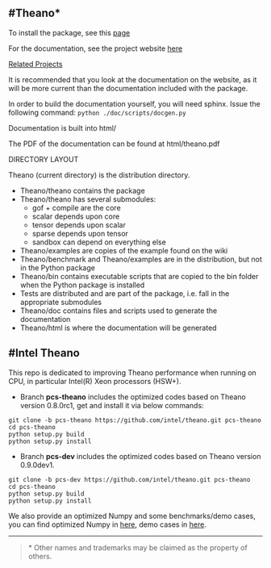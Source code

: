 #Theano*
---
To install the package, see this [page](http://deeplearning.net/software/theano/install.html)

For the documentation, see the project website [here](http://deeplearning.net/software/theano/)

[Related Projects](https://github.com/Theano/Theano/wiki/Related-projects)

It is recommended that you look at the documentation on the website, as it will be more current than the documentation included with the package.

In order to build the documentation yourself, you will need sphinx. Issue the following command:
    `python ./doc/scripts/docgen.py`

Documentation is built into html/

The PDF of the documentation can be found at html/theano.pdf


DIRECTORY LAYOUT

Theano (current directory) is the distribution directory.

* Theano/theano contains the package
* Theano/theano has several submodules:
    * gof + compile are the core
    * scalar depends upon core
    * tensor depends upon scalar
    * sparse depends upon tensor
    * sandbox can depend on everything else
* Theano/examples are copies of the example found on the wiki
* Theano/benchmark and Theano/examples are in the distribution, but not in
  the Python package
* Theano/bin contains executable scripts that are copied to the bin folder
  when the Python package is installed
* Tests are distributed and are part of the package, i.e. fall in
  the appropriate submodules
* Theano/doc contains files and scripts used to generate the documentation
* Theano/html is where the documentation will be generated

#Intel Theano
---

This repo is dedicated to improving Theano performance when running on CPU, in particular Intel(R) Xeon processors (HSW+).

* Branch **pcs-theano** includes the optimized codes based on Theano version 0.8.0rc1, get and install it via below commands:
```
git clone -b pcs-theano https://github.com/intel/theano.git pcs-theano
cd pcs-theano
python setup.py build 
python setup.py install
```
* Branch **pcs-dev** includes the optimized codes based on Theano version 0.9.0dev1.
```
git clone -b pcs-dev https://github.com/intel/theano.git pcs-theano
cd pcs-theano
python setup.py build 
python setup.py install
```
We also provide an optimized Numpy and some benchmarks/demo cases, you can find optimized Numpy in [here](https://github.com/pcs-theano/numpy), demo cases in [here](https://github.com/pcs-theano/Benchmarks).
 

---
>\* Other names and trademarks may be claimed as the property of others.
